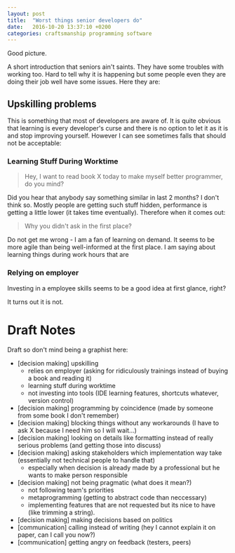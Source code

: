 ```yaml
---
layout: post
title:  "Worst things senior developers do"
date:   2016-10-20 13:37:10 +0200
categories: craftsmanship programming software
---
```


Good picture.

A short introduction that seniors ain't saints. They have some troubles with working too.
Hard to tell why it is happening but some people even they are doing their job well have
some issues. Here they are:

## Upskilling problems

This is something that most of developers are aware of. It is quite obvious that learning
is every developer's curse and there is no option to let it as it is and stop improving yourself.
However I can see sometimes falls that should not be acceptable:

### Learning Stuff During Worktime
> Hey, I want to read book X today to make myself better programmer, do you mind?

Did you hear that anybody say something similar in last 2 months? I don't think so. Mostly people
are getting such stuff hidden, performance is getting a little lower (it takes time eventually).
Therefore when it comes out:

> Why you didn't ask in the first place?

Do not get me wrong - I am a fan of learning on demand. It seems to be more agile than
being well-informed at the first place. I am saying about learning things during work hours 
that are 

### Relying on employer

Investing in a employee skills seems to be a good idea at first glance, right?

It turns out it is not. 

# Draft Notes

Draft so don't mind being a graphist here:
- [decision making] upskilling
  - relies on employer (asking for ridiculously trainings instead of buying a book and reading it)
  - learning stuff during worktime
  - not investing into tools (IDE learning features, shortcuts whatever, version control)
- [decision making] programming by coincidence (made by someone from some book I don't remember)
- [decision making] blocking things without any workarounds (I have to ask X because I need him so I will wait...)
- [decision making] looking on details like formatting instead of really serious problems (and getting those into discuss)
- [decision making] asking stakeholders which implementation way take (essentially not technical people to handle that)
  - especially when decision is already made by a professional but he wants to make person responsible
- [decision making] not being pragmatic (what does it mean?)
  - not following team's priorities
  - metaprogramming (getting to abstract code than neccessary)
  - implementing features that are not requested but its nice to have (like trimming a string).
- [decision making] making decisions based on politics
- [communication] calling instead of writing (hey I cannot explain it on paper, can I call you now?)
- [communication] getting angry on feedback (testers, peers)
